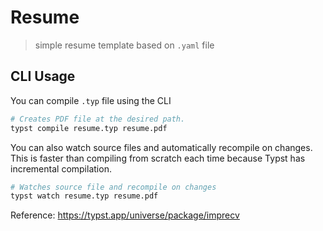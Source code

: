 # Resume

> simple resume template based on `.yaml` file

## CLI Usage

You can compile `.typ` file using the CLI

```sh
# Creates PDF file at the desired path.
typst compile resume.typ resume.pdf
```

You can also watch source files and automatically recompile on changes. This is faster than compiling from scratch each time because Typst has incremental compilation.

```sh
# Watches source file and recompile on changes
typst watch resume.typ resume.pdf
```

Reference: https://typst.app/universe/package/imprecv
